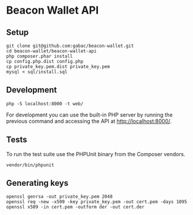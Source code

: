 # Beacon Wallet API

## Setup

```
git clone git@github.com:gabac/beacon-wallet.git
cd beacon-wallet/beacon-wallet-api
php composer.phar install
cp config.php.dist config.php
cp private_key.pem.dist private_key.pem
mysql < sql/install.sql
```

## Development

```
php -S localhost:8000 -t web/
```

For development you can use the built-in PHP server by running the previous 
command and accessing the API at [http://localhost:8000/](http://localhost:8000/).

## Tests

To run the test suite use the PHPUnit binary from the Composer vendors.

```
vendor/bin/phpunit
```

## Generating keys

```
openssl genrsa -out private_key.pem 2048
openssl req -new -x509 -key private_key.pem -out cert.pem -days 1095
openssl x509 -in cert.pem -outform der -out cert.der
```
